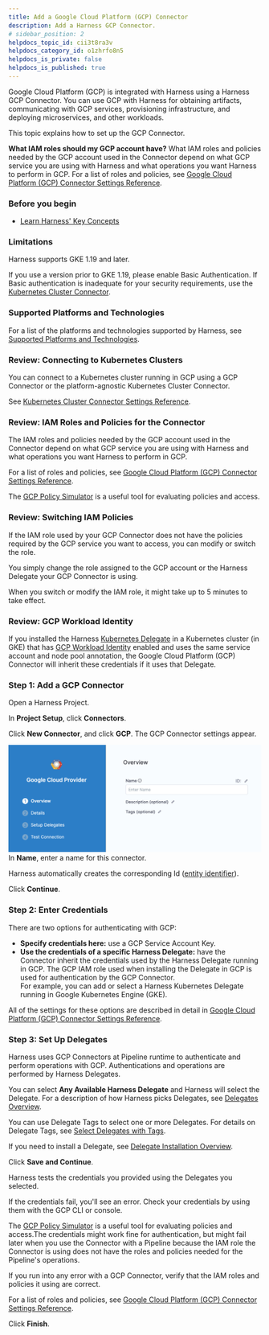 ```yaml
---
title: Add a Google Cloud Platform (GCP) Connector
description: Add a Harness GCP Connector.
# sidebar_position: 2
helpdocs_topic_id: cii3t8ra3v
helpdocs_category_id: o1zhrfo8n5
helpdocs_is_private: false
helpdocs_is_published: true
---
```


Google Cloud Platform (GCP) is integrated with Harness using a Harness GCP Connector. You can use GCP with Harness for obtaining artifacts, communicating with GCP services, provisioning infrastructure, and deploying microservices, and other workloads.

This topic explains how to set up the GCP Connector.

**What IAM roles should my GCP account have?** What IAM roles and policies needed by the GCP account used in the Connector depend on what GCP service you are using with Harness and what operations you want Harness to perform in GCP. For a list of roles and policies, see [Google Cloud Platform (GCP) Connector Settings Reference](ref-cloud-providers/gcs-connector-settings-reference.md).

### Before you begin

* [Learn Harness' Key Concepts](../../getting-started/learn-harness-key-concepts.md)

### Limitations

Harness supports GKE 1.19 and later.

If you use a version prior to GKE 1.19, please enable Basic Authentication. If Basic authentication is inadequate for your security requirements, use the [Kubernetes Cluster Connector](add-a-kubernetes-cluster-connector.md).

### Supported Platforms and Technologies

For a list of the platforms and technologies supported by Harness, see [Supported Platforms and Technologies](../../getting-started/supported-platforms-and-technologies.md).

### Review: Connecting to Kubernetes Clusters

You can connect to a Kubernetes cluster running in GCP using a GCP Connector or the platform-agnostic Kubernetes Cluster Connector.

See [Kubernetes Cluster Connector Settings Reference](ref-cloud-providers/kubernetes-cluster-connector-settings-reference.md).

### Review: IAM Roles and Policies for the Connector

The IAM roles and policies needed by the GCP account used in the Connector depend on what GCP service you are using with Harness and what operations you want Harness to perform in GCP.

For a list of roles and policies, see [Google Cloud Platform (GCP) Connector Settings Reference](ref-cloud-providers/gcs-connector-settings-reference.md).

The [GCP Policy Simulator](https://cloud.google.com/iam/docs/simulating-access) is a useful tool for evaluating policies and access.

### Review: Switching IAM Policies

If the IAM role used by your GCP Connector does not have the policies required by the GCP service you want to access, you can modify or switch the role.

You simply change the role assigned to the GCP account or the Harness Delegate your GCP Connector is using.

When you switch or modify the IAM role, it might take up to 5 minutes to take effect.

### Review: GCP Workload Identity

If you installed the Harness [Kubernetes Delegate](/docs/first-gen/firstgen-platform/account/manage-delegates/install-kubernetes-delegate/) in a Kubernetes cluster (in GKE) that has [GCP Workload Identity](https://cloud.google.com/kubernetes-engine/docs/how-to/workload-identity?hl=tr#enable_on_cluster) enabled and uses the same service account and node pool annotation, the Google Cloud Platform (GCP) Connector will inherit these credentials if it uses that Delegate.

### Step 1: Add a GCP Connector

Open a Harness Project.

In **Project Setup**, click **Connectors**.

Click **New Connector**, and click **GCP**. The GCP Connector settings appear.

![](./static/connect-to-google-cloud-platform-gcp-07.png)
In **Name**, enter a name for this connector.

Harness automatically creates the corresponding Id ([entity identifier](../20_References/entity-identifier-reference.md)).

Click **Continue**.

### Step 2: Enter Credentials

There are two options for authenticating with GCP:

* **Specify credentials here:** use a GCP Service Account Key.
* **Use the credentials of a specific Harness Delegate:** have the Connector inherit the credentials used by the Harness Delegate running in GCP. The GCP IAM role used when installing the Delegate in GCP is used for authentication by the GCP Connector.  
For example, you can add or select a Harness Kubernetes Delegate running in Google Kubernetes Engine (GKE).

All of the settings for these options are described in detail in [Google Cloud Platform (GCP) Connector Settings Reference](ref-cloud-providers/gcs-connector-settings-reference.md).

### Step 3: Set Up Delegates

Harness uses GCP Connectors at Pipeline runtime to authenticate and perform operations with GCP. Authentications and operations are performed by Harness Delegates.

You can select **Any Available Harness Delegate** and Harness will select the Delegate. For a description of how Harness picks Delegates, see [Delegates Overview](../2_Delegates/delegates-overview.md).

You can use Delegate Tags to select one or more Delegates. For details on Delegate Tags, see [Select Delegates with Tags](../2_Delegates/delegate-guide/select-delegates-with-selectors.md).

If you need to install a Delegate, see [Delegate Installation Overview](../2_Delegates/delegate-installation-overview.md).

Click **Save and Continue**.

Harness tests the credentials you provided using the Delegates you selected.

If the credentials fail, you'll see an error. Check your credentials by using them with the GCP CLI or console.

The [GCP Policy Simulator](https://cloud.google.com/iam/docs/simulating-access) is a useful tool for evaluating policies and access.The credentials might work fine for authentication, but might fail later when you use the Connector with a Pipeline because the IAM role the Connector is using does not have the roles and policies needed for the Pipeline's operations.

If you run into any error with a GCP Connector, verify that the IAM roles and policies it using are correct.

For a list of roles and policies, see [Google Cloud Platform (GCP) Connector Settings Reference](ref-cloud-providers/gcs-connector-settings-reference.md).

Click **Finish**.

